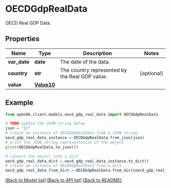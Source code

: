 # OECDGdpRealData

OECD Real GDP Data.

## Properties

Name | Type | Description | Notes
------------ | ------------- | ------------- | -------------
**var_date** | **date** | The date of the data. | 
**country** | **str** | The country represented by the Real GDP value. | [optional] 
**value** | [**Value10**](Value10.md) |  | 

## Example

```python
from openbb_client.models.oecd_gdp_real_data import OECDGdpRealData

# TODO update the JSON string below
json = "{}"
# create an instance of OECDGdpRealData from a JSON string
oecd_gdp_real_data_instance = OECDGdpRealData.from_json(json)
# print the JSON string representation of the object
print(OECDGdpRealData.to_json())

# convert the object into a dict
oecd_gdp_real_data_dict = oecd_gdp_real_data_instance.to_dict()
# create an instance of OECDGdpRealData from a dict
oecd_gdp_real_data_from_dict = OECDGdpRealData.from_dict(oecd_gdp_real_data_dict)
```
[[Back to Model list]](../README.md#documentation-for-models) [[Back to API list]](../README.md#documentation-for-api-endpoints) [[Back to README]](../README.md)


